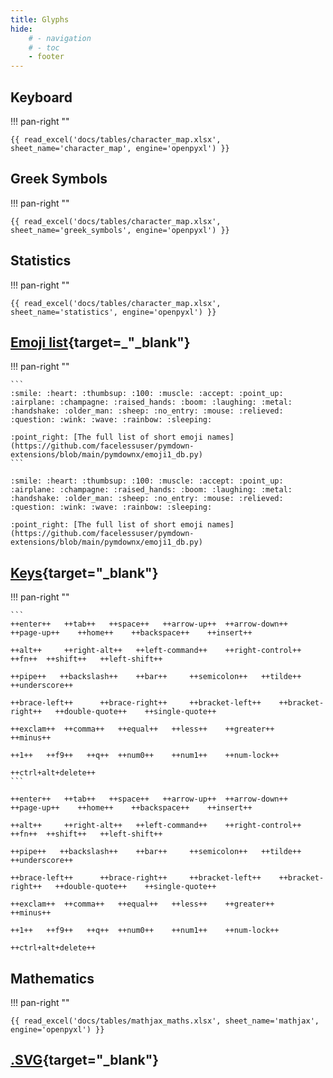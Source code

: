 ```yaml
---
title: Glyphs
hide:
    # - navigation
    # - toc
    - footer
---
```


## Keyboard

!!! pan-right ""

    {{ read_excel('docs/tables/character_map.xlsx', sheet_name='character_map', engine='openpyxl') }}


## Greek Symbols

!!! pan-right ""
    
    {{ read_excel('docs/tables/character_map.xlsx', sheet_name='greek_symbols', engine='openpyxl') }}


## Statistics

!!! pan-right ""

    {{ read_excel('docs/tables/character_map.xlsx', sheet_name='statistics', engine='openpyxl') }}



## [Emoji list](https://squidfunk.github.io/mkdocs-material/reference/icons-emojis/#search){target=_"_blank"}

!!! pan-right ""

    ```
    :smile: :heart: :thumbsup: :100: :muscle: :accept: :point_up: :airplane: :champagne: :raised_hands: :boom: :laughing: :metal: :handshake: :older_man: :sheep: :no_entry: :mouse: :relieved: :question: :wink: :wave: :rainbow: :sleeping:  
    
    :point_right: [The full list of short emoji names](https://github.com/facelessuser/pymdown-extensions/blob/main/pymdownx/emoji1_db.py)  
    ```

    :smile: :heart: :thumbsup: :100: :muscle: :accept: :point_up: :airplane: :champagne: :raised_hands: :boom: :laughing: :metal: :handshake: :older_man: :sheep: :no_entry: :mouse: :relieved: :question: :wink: :wave: :rainbow: :sleeping:  
    
    :point_right: [The full list of short emoji names](https://github.com/facelessuser/pymdown-extensions/blob/main/pymdownx/emoji1_db.py)  



## [Keys](https://facelessuser.github.io/pymdown-extensions/extensions/keys/){target="_blank"}

!!! pan-right ""

    ```
    ++enter++   ++tab++   ++space++   ++arrow-up++  ++arrow-down++   ++page-up++    ++home++    ++backspace++    ++insert++
    
    ++alt++     ++right-alt++   ++left-command++    ++right-control++   ++fn++  ++shift++   ++left-shift++
    
    ++pipe++   ++backslash++    ++bar++     ++semicolon++   ++tilde++   ++underscore++
    
    ++brace-left++      ++brace-right++     ++bracket-left++    ++bracket-right++   ++double-quote++    ++single-quote++ 
    
    ++exclam++  ++comma++   ++equal++   ++less++    ++greater++   ++minus++
    
    ++1++   ++f9++   ++q++  ++num0++    ++num1++    ++num-lock++
    
    ++ctrl+alt+delete++
    ```
    
    ++enter++   ++tab++   ++space++   ++arrow-up++  ++arrow-down++   ++page-up++    ++home++    ++backspace++    ++insert++
    
    ++alt++     ++right-alt++   ++left-command++    ++right-control++   ++fn++  ++shift++   ++left-shift++
    
    ++pipe++   ++backslash++    ++bar++     ++semicolon++   ++tilde++   ++underscore++
    
    ++brace-left++      ++brace-right++     ++bracket-left++    ++bracket-right++   ++double-quote++    ++single-quote++ 
    
    ++exclam++  ++comma++   ++equal++   ++less++    ++greater++   ++minus++
    
    ++1++   ++f9++   ++q++  ++num0++    ++num1++    ++num-lock++
    
    ++ctrl+alt+delete++



## Mathematics

!!! pan-right ""

    {{ read_excel('docs/tables/mathjax_maths.xlsx', sheet_name='mathjax', engine='openpyxl') }}



## [.SVG](https://github.com/squidfunk/mkdocs-material/tree/master/material/.icons/material){target="_blank"}




[^Math symbols]: Math Symbols: [`MathJax`](https://squidfunk.github.io/mkdocs-material/reference/mathjax/){target="_blank"}, [`Magicspace Math`](https://mkdocs-magicspace.alnoda.org/tutorials/markdown/formulas/){target="_blank"}, [`Markdown Symbols`](https://csrgxtu.github.io/2015/03/20/Writing-Mathematic-Fomulars-in-Markdown/){target="_blank"}
